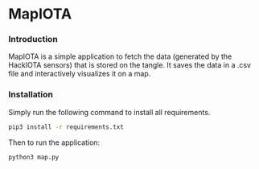 # MapIOTA
### Introduction
MapIOTA is a simple application to fetch the data (generated by the HackIOTA sensors) that is stored on the tangle.
It saves the data in a .csv file and interactively visualizes it on a map.

### Installation
Simply run the following command to install all requirements.
```bash
pip3 install -r requirements.txt
```
Then to run the application:
```bash
python3 map.py
```
